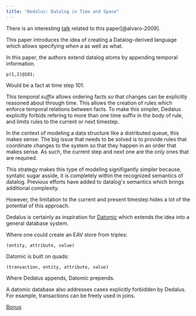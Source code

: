 ```yaml
---
title: "Dedalus: Datalog in Time and Space"
---
```


There is an interesting [talk](https://www.youtube.com/watch?v=ggCffvKEJm) related to this paper[@alvaro-2009].

This paper introduces the idea of creating a Datalog-derived language which allows specifying *when* a as well as what.

In this paper, the authors extend datalog atoms by appending temporal information. 

    p(1,2)@101; 

Would be a fact at time step 101.

This *temporal suffix* allows ordering facts so that changes can be explicitly reasoned about through time. This allows the creation of rules which enforce temporal relations between facts. To make this simpler, Dedalus explicitly forbids refering to more than one time suffix in the body of rule, and limits rules to the current or next timestep. 

In the context of modeling a data structure like a distributed queue, this makes sense. The big issue that needs to be solved is to provide rules that coordinate changes to the system so that they happen in an order that makes sense. As such, the current step and next one are the only ones that are required.

This strategy makes this type of modeling signifigantly simpler because, syntatic sugar asside, it is completely within the recognized semantics of datalog. Previous efforts have added to datalog's semantics which brings additional complexity.

However, the limitation to the current and present timestep hides a lot of the potential of this approach. 

Dedalus is certainly as inspiration for [Datomic](http://www.datomic.com/) which extends the idea into a general database system.

Where one could create an EAV store from triples:

    (entity, attribute, value)

Datomic is built on quads:

    (transaction, entity, attribute, value)

Where Dedalus appends, Datomic prepends.

A datomic database also addresses cases explicitly forbidden by Dedalus. For example, transactions can be freely used in joins.


[Bonus](https://www.youtube.com/watch?v=7U0qPmEpbSI)